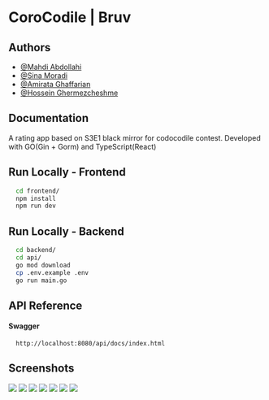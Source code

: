 
# CoroCodile | Bruv



## Authors

- [@Mahdi Abdollahi](https://github.com/MAwasTaken)
- [@Sina Moradi](https://github.com/ceenaa)
- [@Amirata Ghaffarian](https://github.com/amirata051)
- [@Hossein Ghermezcheshme](https://github.com/HosseinGh82)



## Documentation

A rating app based on S3E1 black mirror for codocodile contest.
Developed with GO(Gin + Gorm) and TypeScript(React)


## Run Locally - Frontend

```bash
  cd frontend/
  npm install
  npm run dev
```

## Run Locally - Backend

```bash
  cd backend/
  cd api/
  go mod download
  cp .env.example .env
  go run main.go
```
    
## API Reference

#### Swagger

```http
  http://localhost:8080/api/docs/index.html
```

## Screenshots
![]([http://url/to/img.png](https://github.com/ceenaa/codo/assets/106872263/bb914824-bd11-4a5a-ad68-bf4f2e3a1e8f)https://github.com/ceenaa/codo/assets/106872263/bb914824-bd11-4a5a-ad68-bf4f2e3a1e8f)
![]([http://url/to/img.png](https://github.com/ceenaa/codo/assets/106872263/b45f41bc-179c-4488-95a4-9ab6ec444f92)https://github.com/ceenaa/codo/assets/106872263/b45f41bc-179c-4488-95a4-9ab6ec444f92)
![]([http://url/to/img.png](https://github.com/ceenaa/codo/assets/106872263/d627bd52-0e36-46f3-a6bf-a5c18f3dfc21)https://github.com/ceenaa/codo/assets/106872263/d627bd52-0e36-46f3-a6bf-a5c18f3dfc21)
![]([http://url/to/img.png](https://github.com/ceenaa/codo/assets/106872263/47f9a1e3-832c-48e4-bb9a-fab1f42049fe)https://github.com/ceenaa/codo/assets/106872263/47f9a1e3-832c-48e4-bb9a-fab1f42049fe)
![]([http://url/to/img.png](https://github-production-user-asset-6210df.s3.amazonaws.com/106872263/278754286-5741b396-351c-4092-9538-b5ae5c88c652.png)https://github-production-user-asset-6210df.s3.amazonaws.com/106872263/278754286-5741b396-351c-4092-9538-b5ae5c88c652.png)
![]([http://url/to/img.png](https://github.com/ceenaa/codo/assets/106872263/a5d3162d-5d6c-407d-aebb-e1f77998cb44)https://github.com/ceenaa/codo/assets/106872263/a5d3162d-5d6c-407d-aebb-e1f77998cb44)
![]([http://url/to/img.png](https://github.com/ceenaa/codo/assets/106872263/287a82c8-a0b0-418d-9e5f-2bf87f61fc1b)https://github.com/ceenaa/codo/assets/106872263/287a82c8-a0b0-418d-9e5f-2bf87f61fc1b)
